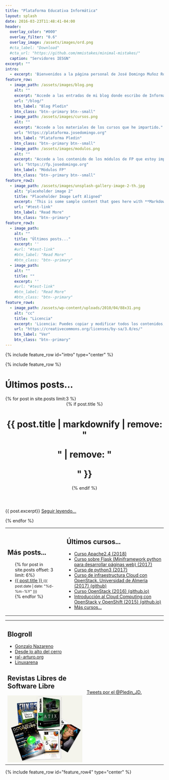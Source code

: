 ```yaml
---
title: "Plataforma Educativa Informática"
layout: splash
date: 2016-03-23T11:48:41-04:00
header:
  overlay_color: "#000"
  overlay_filter: "0.6"
  overlay_image: /assets/images/ord.png
  #cta_label: "Download"
  #cta_url: "https://github.com/mmistakes/minimal-mistakes/"
  caption: "Servidores IESGN"
excerpt: ""
intro: 
  - excerpt: 'Bienvenidos a la página personal de José Domingo Muñoz Rodríguez, aquí podrás encontrar...'
feature_row:
  - image_path: /assets/images/blog.png
    alt: ""
    excerpt: "Accede a las entradas de mi blog donde escribo de Informática y Educación."
    url: "/blog/"
    btn_label: "Blog Pledin"
    btn_class: "btn--primary btn--small"
  - image_path: /assets/images/cursos.png
    alt: ""
    excerpt: "Accede a los materiales de los cursos que he impartido."
    url: "https://plataforma.josedomingo.org"
    btn_label: "Plataforma Pledin"
    btn_class: "btn--primary btn--small"
  - image_path: /assets/images/modulos.png
    alt: ""
    excerpt: "Accede a los contenido de los módulos de FP que estoy impartiendo en la actualidad."
    url: "https://fp.josedomingo.org"
    btn_label: "Módulos FP"
    btn_class: "btn--primary btn--small"
feature_row2:
  - image_path: /assets/images/unsplash-gallery-image-2-th.jpg
    alt: "placeholder image 2"
    title: "Placeholder Image Left Aligned"
    excerpt: 'This is some sample content that goes here with **Markdown** formatting. Left aligned with `type="left"`'
    url: "#test-link"
    btn_label: "Read More"
    btn_class: "btn--primary"
feature_row3:
  - image_path: 
    alt: ""
    title: "Últimos posts..."
    excerpt: ''
    #url: "#test-link"
    #btn_label: "Read More"
    #btn_class: "btn--primary"
  - image_path: 
    alt: ""
    title: ""
    excerpt: ''
    #url: "#test-link"
    #btn_label: "Read More"
    #btn_class: "btn--primary"
feature_row4:
  - image_path: /assets/wp-content/uploads/2010/04/88x31.png
    alt: "cc"
    title: "Licencia"
    excerpt: 'Licencia: Puedes copiar y modificar todos los contenidos, pero siempre respetando los términos de la licencia CC-BY-SA.'
    url: "https://creativecommons.org/licenses/by-sa/3.0/es/"
    btn_label: "Ver"
    btn_class: "btn--primary"
---
```


{% include feature_row id="intro" type="center" %}

{% include feature_row %}
<h1 id="page-title" class="page__title" itemprop="headline">Últimos posts...</h1>
{% for post in site.posts limit:3 %}
<div class="page__inner-wrap">
        <header>
          {% if post.title %}<h1 id="page-title" class="page__title" itemprop="headline">{{ post.title | markdownify | remove: "<p>" | remove: "</p>" }}</h1>{% endif %}
        </header>
      <section class="page__content" itemprop="text">
        {{ post.excerpt}}
        <a href="{{ site.baseurl }}{{post.url}}">Seguir leyendo...</a><br/>
      </section>
  </div>
  
{% endfor %}


<table>
<tr>
<td>
<h2>Más posts...</h2>
<ul>
  {% for post in site.posts offset: 3 limit: 6%}
    <li>
      <a href="{{ site.baseurl }}{{ post.url }}">
        {{ post.title }}
      </a>
      <small>({{ post.date | date: "%d-%m-%Y" }})</small>
    </li>
  {% endfor %}
</ul>


</td>
<td>
<h2>Últimos cursos...</h2>
<ul>
<!--
  <li><a href="https://plataforma.josedomingo.org/pledin/cursos/programacion/">Introducción a la programación con pseudocódigo (2018)</a></li>
  -->
  <li><a href="https://plataforma.josedomingo.org/pledin/cursos/apache24/">Curso Apache2.4 (2018)</a></li>
  <li><a href="https://plataforma.josedomingo.org/pledin/cursos/flask/">Curso sobre Flask (Miniframework python para desarrollar páginas web) (2017)</a></li>
  <li><a href="https://plataforma.josedomingo.org/pledin/cursos/python3/">Curso de python3 (2017)</a></li>
  <li><a href="https://github.com/iesgn/curso-ual17">Curso de infraestructura Cloud con OpenStack. Universidad de Almería (2017) (github)</a></li>
  <li><a href="http://iesgn.github.io/emergya/">Curso OpenStack (2016) (github.io)</a></li>
  <li><a href="http://iesgn.github.io/cloud3/">Introducción al Cloud Computing con OpenStack y OpenShift (2015) (github.io)</a></li>
  <li><a href="https://plataforma.josedomingo.org/">Más cursos...</a></li>
  </ul>
</td>
</tr>
</table>
<table>
<tr>

<td style="width: 259px; vertical-align:top"><h2>Blogroll</h2>
<ul>
  <li><a href="http://www.gonzalonazareno.org">Gonzalo Nazareno</a></li>
  <li><a href="https://albertomolina.wordpress.com/">Desde lo alto del cerro</a></li>
  <li><a href="http://ral-arturo.org/">ral-arturo.org</a></li>
  <li><a href="https://www.linuxarena.net/">Linuxarena</a></li>
</ul>
<h2>Revistas Libres de Software Libre</h2>
<center><a href="revistas"><img src="assets/wp-content/uploads/2011/02/revistas.jpg"/></a></center>
</td>
<td width="50%">
   <a class="twitter-timeline"  href="https://twitter.com/Pledin_JD" data-widget-id="310016635949940736">Tweets por el @Pledin_JD.</a>
            <script>!function(d,s,id){var js,fjs=d.getElementsByTagName(s)[0],p=/^http:/.test(d.location)?'http':'https';if(!d.getElementById(id)){js=d.createElement(s);js.id=id;js.src=p+"://platform.twitter.com/widgets.js";fjs.parentNode.insertBefore(js,fjs);}}(document,"script","twitter-wjs");</script>
</td>
</tr>
</table>

{% include feature_row id="feature_row4" type="center" %}

